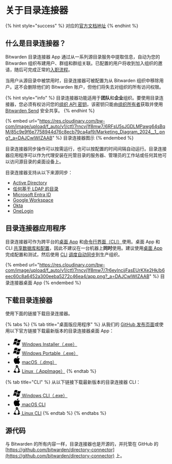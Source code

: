 # 关于目录连接器

{% hint style="success" %}
对应的[官方文档地址](https://bitwarden.com/help/article/directory-sync/)
{% endhint %}

## 什么是目录连接器？ <a href="#what-is-directory-connector" id="what-is-directory-connector"></a>

Bitwarden 目录连接器 App 通过从一系列源目录服务中提取信息，自动为您的 Bitwarden 组织布建用户、群组和群组关联。已配置的用户将收到加入组织的邀请，随后可完成正常的[入职流程](../organizations/user-management.md#onboard-users)。

当用户从源目录中被禁用时，目录连接器可被配置为从 Bitwarden 组织中移除用户。这不会删除他们的 Bitwarden 账户，但他们将失去对组织的所有访问权限。

{% hint style="info" %}
目录连接器功能适用于**团队**和**企业**组织。要使用目录连接器，您必须有权访问您的[组织 API 密钥](../organizations/bitwarden-public-api.md#authentication)，该密钥只​​能由[组织所有者](../admin-console/user-management/member-roles-and-permissions.md)获取并使用 [Bitwarden Send](../bitwarden-send/about-send.md) 安全共享。
{% endhint %}

{% embed url="https://res.cloudinary.com/bw-com/image/upload/f_auto/v1/ctf/7rncvj1f8mw7/6RFsU5sJGDLMPawg64sBqM/85c9e9f6e7758944d76c8ecb79ca4af9/Marketing_Diagram_2024__1_.png?_a=DAJCwlWIZAAB" %}
目录连接器图示
{% endembed %}

目录连接器同步操作可以按需运行，也可以按配置的时间间隔自动运行。目录连接器应用程序可以作为代理安装在托管目录的服务器、管理员的工作站或任何其他可以访问源目录的桌面设备上。

目录连接器支持从以下来源同步：

* [Active Directory](sync-with-active-directory-or-ldap.md)
* [任何基于 LDAP 的目录](sync-with-active-directory-or-ldap.md)
* [Microsoft Entra ID](../admin-console/user-management/directory-connector/sync-with-microsoft-entra-id.md)
* [Google Workspace](sync-with-google-workspace.md)
* [Okta](sync-with-okta.md)
* [OneLogin](sync-with-onelogin.md)

## 目录连接器应用程序 <a href="#directory-connector-applications" id="directory-connector-applications"></a>

目录连接器可作为跨平台的[桌面 App](directory-connector-desktop-app.md) 和[命令行界面（CLI）](directory-connector-cli.md)使用。桌面 App 和 CLI [共享数据库和配置](directory-connector-file-storage.md)，因此不建议在一台机器上**同时**使用。建议使用[桌面 App](directory-connector-desktop-app.md) 完成配置和测试，然后使用 [CLI](directory-connector-cli.md) [调度自动同步](schedule-a-sync.md)到生产组织。

{% embed url="https://res.cloudinary.com/bw-com/image/upload/f_auto/v1/ctf/7rncvj1f8mw7/7r6eylncijFasEUrKXe2Hk/b6eec60c8a6452a300eeba5272c46ea4/app.png?_a=DAJCwlWIZAAB" %}
目录连接器桌面 App
{% endembed %}

## 下载目录连接器 <a href="#download-directory-connector" id="download-directory-connector"></a>

使用下面的链接下载目录连接器。

{% tabs %}
{% tab title="桌面版应用程序" %}
从我们的 [GitHub 发布页面](https://github.com/bitwarden/directory-connector/releases)或使用以下官方链接下载最新版本的目录连接器桌面 App：

* <img src="../.gitbook/assets/os-windows-24.png" alt="" data-size="line"> [ Windows Installer（.exe）](https://vault.bitwarden.com/download/?app=connector\&platform=windows)
* <img src="../.gitbook/assets/os-windows-24.png" alt="" data-size="line"> [ Windows Portable（.exe）](https://vault.bitwarden.com/download/?app=connector\&platform=windows\&variant=portable)
* <img src="../.gitbook/assets/apple-24.png" alt="" data-size="line"> [ macOS（.dmg）](https://vault.bitwarden.com/download/?app=connector\&platform=macos)
* <img src="../.gitbook/assets/linux-24.png" alt="" data-size="line"> [ Linux（.AppImage）](https://vault.bitwarden.com/download/?app=connector\&platform=linux)
{% endtab %}

{% tab title="CLI" %}
从以下链接下载最新版本的目录连接器 CLI：

* <img src="../.gitbook/assets/os-windows-24.png" alt="" data-size="line">[ Windows CLI（.exe）](https://vault.bitwarden.com/download/?app=connector\&platform=windows\&variant=cli-zip)
* <img src="../.gitbook/assets/apple-24.png" alt="" data-size="line">[ macOS CLI](https://vault.bitwarden.com/download/?app=connector\&platform=macos\&variant=cli-zip)
* <img src="../.gitbook/assets/linux-24.png" alt="" data-size="line">[ Linux CLI](https://vault.bitwarden.com/download/?app=connector\&platform=linux\&variant=cli-zip)
{% endtab %}
{% endtabs %}

## 源代码 <a href="#source-code" id="source-code"></a>

与 Bitwarden 的所有内容一样，目录连接器也是开源的，并托管在 GitHub 的[https://github.com/bitwarden/directory-connector](https://github.com/bitwarden/directory-connector) 上。
